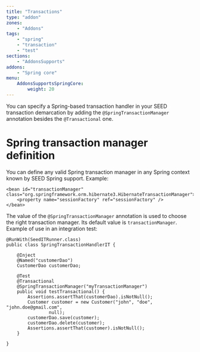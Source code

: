 ```yaml
---
title: "Transactions"
type: "addon"
zones:
    - "Addons"
tags:
    - "spring"
    - "transaction"
    - "test"
sections:
    - "AddonsSupports"
addons:
    - "Spring core"
menu:
    AddonsSupportsSpringCore:
        weight: 20
---
```



You can specify a Spring-based transaction handler in your SEED transaction demarcation by adding the
`@SpringTransactionManager` annotation besides the `@Transactional` one.

# Spring transaction manager definition

You can define any valid Spring transaction manager in any Spring context known by SEED Spring support. Example:
		
	<bean id="transactionManager" class="org.springframework.orm.hibernate3.HibernateTransactionManager">
		<property name="sessionFactory" ref="sessionFactory" />
	</bean>

The value of the `@SpringTransactionManager` annotation is used to choose the right transaction manager. Its default
value is `transactionManager`. Example of use in an integration test:

	@RunWith(SeedITRunner.class)
	public class SpringTransactionHandlerIT {
	
		@Inject
		@Named("customerDao")
		CustomerDao customerDao;
	
		@Test
		@Transactional
		@SpringTransactionManager("myTransactionManager")
		public void testTransactional() {
			Assertions.assertThat(customerDao).isNotNull();
			Customer customer = new Customer("john", "doe", "john.doe@gmail.com",
					null);
			customerDao.save(customer);
			customerDao.delete(customer);
			Assertions.assertThat(customer).isNotNull();
		}

	}
